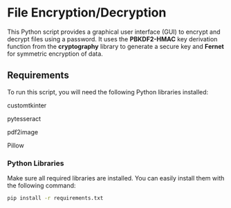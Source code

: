 # File Encryption/Decryption

This Python script provides a graphical user interface (GUI) to encrypt and decrypt files using a password. It uses the **PBKDF2-HMAC** key derivation function from the **cryptography** library to generate a secure key and **Fernet** for symmetric encryption of data.

## Requirements

To run this script, you will need the following Python libraries installed:

customtkinter

pytesseract

pdf2image

Pillow

### Python Libraries

Make sure all required libraries are installed. You can easily install them with the following command:

```bash
pip install -r requirements.txt
